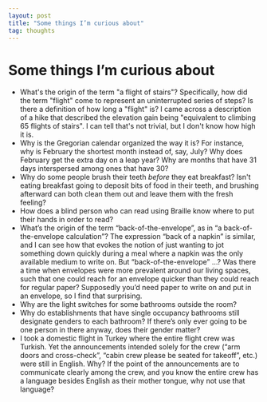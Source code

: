 ```yaml
---
layout: post
title: "Some things I’m curious about"
tag: thoughts
---
```


# Some things I’m curious about

- What's the origin of the term "a flight of stairs"? Specifically, how did the term "flight" come to represent an uninterrupted series of steps? Is there a definition of how long a "flight" is? I came across a description of a hike that described the elevation gain being "equivalent to climbing 65 flights of stairs". I can tell that's not trivial, but I don't know how high it is.
- Why is the Gregorian calendar organized the way it is? For instance, why is February the shortest month instead of, say, July? Why does February get the extra day on a leap year? Why are months that have 31 days interspersed among ones that have 30?
- Why do some people brush their teeth _before_ they eat breakfast? Isn't eating breakfast going to deposit bits of food in their teeth, and brushing afterward can both clean them out and leave them with the fresh feeling?
- How does a blind person who can read using Braille know where to put their hands in order to read?
- What’s the origin of the term “back-of-the-envelope”, as in “a back-of-the-envelope calculation”? The expression “back of a napkin” is similar, and I can see how that evokes the notion of just wanting to jot something down quickly during a meal where a napkin was the only available medium to write on. But “back-of-the-envelope” …? Was there a time when envelopes were more prevalent around our living spaces, such that one could reach for an envelope quicker than they could reach for regular paper? Supposedly you’d need paper to write on and put in an envelope, so I find that surprising.
- Why are the light switches for some bathrooms outside the room?
- Why do establishments that have single occupancy bathrooms still designate genders to each bathroom? If there’s only ever going to be one person in there anyway, does their gender matter?
- I took a domestic flight in Turkey where the entire flight crew was Turkish. Yet the announcements intended solely for the crew (“arm doors and cross-check”, “cabin crew please be seated for takeoff”, etc.) were still in English. Why? If the point of the announcements are to communicate clearly among the crew, and you know the entire crew has a language besides English as their mother tongue, why not use that language?
